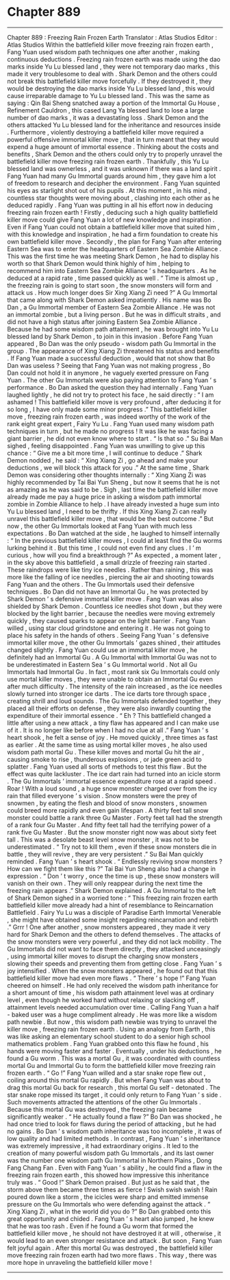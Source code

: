 
# Chapter 889


---

Chapter 889 : Freezing Rain Frozen Earth
Translator :
Atlas Studios
Editor :
Atlas Studios
Within the battlefield killer move freezing rain frozen earth , Fang Yuan used wisdom path techniques one after another , making continuous deductions .
Freezing rain frozen earth was made using the dao marks inside Yu Lu blessed land , they were not temporary dao marks , this made it very troublesome to deal with .
Shark Demon and the others could not break this battlefield killer move forcefully . If they destroyed it , they would be destroying the dao marks inside Yu Lu blessed land , this would cause irreparable damage to Yu Lu blessed land .
This was the same as saying : Qin Bai Sheng snatched away a portion of the Immortal Gu House , Refinement Cauldron , this cased Lang Ya blessed land to lose a large number of dao marks , it was a devastating loss .
Shark Demon and the others attacked Yu Lu blessed land for the inheritance and resources inside . Furthermore , violently destroying a battlefield killer move required a powerful offensive immortal killer move , that in turn meant that they would expend a huge amount of immortal essence .
Thinking about the costs and benefits , Shark Demon and the others could only try to properly unravel the battlefield killer move freezing rain frozen earth .
Thankfully , this Yu Lu blessed land was ownerless , and it was unknown if there was a land spirit . Fang Yuan had many Gu Immortal guards around him , they gave him a lot of freedom to research and decipher the environment .
Fang Yuan squinted his eyes as starlight shot out of his pupils .
At this moment , in his mind , countless star thoughts were moving about , clashing into each other as he deduced rapidly .
Fang Yuan was putting in all his effort now in deducing freezing rain frozen earth !
Firstly , deducing such a high quality battlefield killer move could give Fang Yuan a lot of new knowledge and inspiration .
Even if Fang Yuan could not obtain a battlefield killer move that suited him , with this knowledge and inspiration , he had a firm foundation to create his own battlefield killer move .
Secondly , the plan for Fang Yuan after entering Eastern Sea was to enter the headquarters of Eastern Sea Zombie Alliance .
This was the first time he was meeting Shark Demon , he had to display his worth so that Shark Demon would think highly of him , helping to recommend him into Eastern Sea Zombie Alliance ’ s headquarters .
As he deduced at a rapid rate , time passed quickly as well .
“ Time is almost up , the freezing rain is going to start soon , the snow monsters will form and attack us . How much longer does Sir Xing Xiang Zi need ?” A Gu Immortal that came along with Shark Demon asked impatiently .
His name was Bo Dan , a Gu Immortal member of Eastern Sea Zombie Alliance .
He was not an immortal zombie , but a living person . But he was in difficult straits , and did not have a high status after joining Eastern Sea Zombie Alliance .
Because he had some wisdom path attainment , he was brought into Yu Lu blessed land by Shark Demon , to join in this invasion .
Before Fang Yuan appeared , Bo Dan was the only pseudo - wisdom path Gu Immortal in the group .
The appearance of Xing Xiang Zi threatened his status and benefits .
If Fang Yuan made a successful deduction , would that not show that Bo Dan was useless ?
Seeing that Fang Yuan was not making progress , Bo Dan could not hold it in anymore , he vaguely exerted pressure on Fang Yuan .
The other Gu Immortals were also paying attention to Fang Yuan ’ s performance .
Bo Dan asked the question they had internally .
Fang Yuan laughed lightly , he did not try to protect his face , he said directly : “ I am ashamed ! This battlefield killer move is very profound , after deducing it for so long , I have only made some minor progress .”
This battlefield killer move , freezing rain frozen earth , was indeed worthy of the work of the rank eight great expert , Fairy Yu Lu .
Fang Yuan used many wisdom path techniques in turn , but he made no progress ! It was like he was facing a giant barrier , he did not even know where to start .
“ Is that so .” Su Bai Man sighed , feeling disappointed .
Fang Yuan was unwilling to give up this chance : “ Give me a bit more time , I will continue to deduce .”
Shark Demon nodded , he said : “ Xing Xiang Zi , go ahead and make your deductions , we will block this attack for you .”
At the same time , Shark Demon was considering other thoughts internally : “ Xing Xiang Zi was highly recommended by Tai Bai Yun Sheng , but now it seems that he is not as amazing as he was said to be . Sigh , last time the battlefield killer move already made me pay a huge price in asking a wisdom path immortal zombie in Zombie Alliance to help . I have already invested a huge sum into Yu Lu blessed land , I need to be thrifty . If this Xing Xiang Zi can really unravel this battlefield killer move , that would be the best outcome .”
But now , the other Gu Immortals looked at Fang Yuan with much less expectations .
Bo Dan watched at the side , he laughed to himself internally : “ In the previous battlefield killer moves , I could at least find the Gu worms lurking behind it . But this time , I could not even find any clues . I ’ m curious , how will you find a breakthrough ?”
As expected , a moment later , in the sky above this battlefield , a small drizzle of freezing rain started .
These raindrops were like tiny ice needles .
Rather than raining , this was more like the falling of ice needles , piercing the air and shooting towards Fang Yuan and the others .
The Gu Immortals used their defensive techniques .
Bo Dan did not have an Immortal Gu , he was protected by Shark Demon ’ s defensive immortal killer move .
Fang Yuan was also shielded by Shark Demon .
Countless ice needles shot down , but they were blocked by the light barrier , because the needles were moving extremely quickly , they caused sparks to appear on the light barrier .
Fang Yuan willed , using star cloud grindstone and entering it .
He was not going to place his safety in the hands of others .
Seeing Fang Yuan ’ s defensive immortal killer move , the other Gu Immortals ’ gazes shined , their attitudes changed slightly .
Fang Yuan could use an immortal killer move , he definitely had an Immortal Gu .
A Gu Immortal with Immortal Gu was not to be underestimated in Eastern Sea ’ s Gu Immortal world .
Not all Gu Immortals had Immortal Gu . In fact , most rank six Gu Immortals could only use mortal killer moves , they were unable to obtain an Immortal Gu even after much difficulty .
The intensity of the rain increased , as the ice needles slowly turned into stronger ice darts .
The ice darts tore through space , creating shrill and loud sounds .
The Gu Immortals defended together , they placed all their efforts on defense , they were also inwardly counting the expenditure of their immortal essence .
“ Eh ? This battlefield changed a little after using a new attack , a tiny flaw has appeared and I can make use of it . It is no longer like before when I had no clue at all .” Fang Yuan ’ s heart shook , he felt a sense of joy .
He moved quickly , three times as fast as earlier .
At the same time as using mortal killer moves , he also used wisdom path mortal Gu .
These killer moves and mortal Gu hit the air , causing smoke to rise , thunderous explosions , or jade green acid to splatter .
Fang Yuan used all sorts of methods to test this flaw .
But the effect was quite lackluster .
The ice dart rain had turned into an icicle storm .
The Gu Immortals ’ immortal essence expenditure rose at a rapid speed .
Roar !
With a loud sound , a huge snow monster charged over from the icy rain that filled everyone ’ s vision .
Snow monsters were the prey of snowmen , by eating the flesh and blood of snow monsters , snowmen could breed more rapidly and even gain lifespan .
A thirty feet tall snow monster could battle a rank three Gu Master . Forty feet tall had the strength of a rank four Gu Master . And fifty feet tall had the terrifying power of a rank five Gu Master .
But the snow monster right now was about sixty feet tall .
This was a desolate beast level snow monster , it was not to be underestimated .
“ Try not to kill them , even if these snow monsters die in battle , they will revive , they are very persistent .” Su Bai Man quickly reminded .
Fang Yuan ’ s heart shook .
“ Endlessly reviving snow monsters ? How can we fight them like this ?” Tai Bai Yun Sheng also had a change in expression .
“ Don ’ t worry , once the time is up , these snow monsters will vanish on their own . They will only reappear during the next time the freezing rain appears .” Shark Demon explained .
A Gu Immortal to the left of Shark Demon sighed in a worried tone : “ This freezing rain frozen earth battlefield killer move already had a hint of resemblance to Reincarnation Battlefield . Fairy Yu Lu was a disciple of Paradise Earth Immortal Venerable , she might have obtained some insight regarding reincarnation and rebirth .”
Grrr !
One after another , snow monsters appeared , they made it very hard for Shark Demon and the others to defend themselves .
The attacks of the snow monsters were very powerful , and they did not lack mobility .
The Gu Immortals did not want to face them directly , they attacked unceasingly , using immortal killer moves to disrupt the charging snow monsters , slowing their speeds and preventing them from getting close .
Fang Yuan ’ s joy intensified .
When the snow monsters appeared , he found out that this battlefield killer move had even more flaws .
“ There ’ s hope !” Fang Yuan cheered on himself .
He had only received the wisdom path inheritance for a short amount of time , his wisdom path attainment level was at ordinary level , even though he worked hard without relaxing or slacking off , attainment levels needed accumulation over time .
Calling Fang Yuan a half - baked user was a huge compliment already . He was more like a wisdom path newbie .
But now , this wisdom path newbie was trying to unravel the killer move , freezing rain frozen earth . Using an analogy from Earth , this was like asking an elementary school student to do a senior high school mathematics problem .
Fang Yuan grabbed onto this flaw he found , his hands were moving faster and faster .
Eventually , under his deductions , he found a Gu worm .
This was a mortal Gu , it was coordinated with countless mortal Gu and Immortal Gu to form the battlefield killer move freezing rain frozen earth .
“ Go !” Fang Yuan willed and a star snake rope flew out , coiling around this mortal Gu rapidly .
But when Fang Yuan was about to drag this mortal Gu back for research , this mortal Gu self - detonated .
The star snake rope missed its target , it could only return to Fang Yuan ’ s side .
Such movements attracted the attentions of the other Gu Immortals .
Because this mortal Gu was destroyed , the freezing rain became significantly weaker .
“ He actually found a flaw ?” Bo Dan was shocked , he had once tried to look for flaws during the period of attacking , but he had no gains .
Bo Dan ’ s wisdom path inheritance was too incomplete , it was of low quality and had limited methods .
In contrast , Fang Yuan ’ s inheritance was extremely impressive , it had extraordinary origins . It led to the creation of many powerful wisdom path Gu Immortals , and its last owner was the number one wisdom path Gu Immortal in Northern Plains , Dong Fang Chang Fan .
Even with Fang Yuan ’ s ability , he could find a flaw in the freezing rain frozen earth , this showed how impressive this inheritance truly was .
“ Good !” Shark Demon praised .
But just as he said that , the storm above them became three times as fierce !
Swish swish swish !
Rain poured down like a storm , the icicles were sharp and emitted immense pressure on the Gu Immortals who were defending against the attack .
“ Xing Xiang Zi , what in the world did you do ?” Bo Dan grabbed onto this great opportunity and chided .
Fang Yuan ’ s heart also jumped , he knew that he was too rash . Even if he found a Gu worm that formed the battlefield killer move , he should not have destroyed it at will , otherwise , it would lead to an even stronger resistance and attack .
But soon , Fang Yuan felt joyful again .
After this mortal Gu was destroyed , the battlefield killer move freezing rain frozen earth had two more flaws .
This way , there was more hope in unraveling the battlefield killer move !

---

